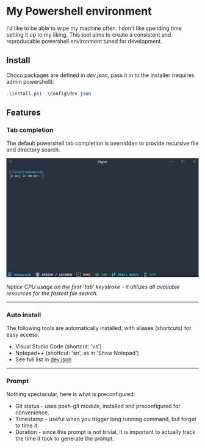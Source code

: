 # My Powershell environment

I'd like to be able to wipe my machine often. I don't like spending time setting it up to my liking. This tool aims to create a consistent and reproducable powershell environment tuned for development.

## Install

Choco packages are defined in *dev.json*, pass it in to the installer (requires admin powershell):

```powershell
.\install.ps1 .\config\dev.json
```

## Features

### Tab completion

The default powershell tab completion is overridden to provide recursive file and directory search.

![Tab completion animation](./assets/tabcompletion.gif)

*Notice CPU usage on the first 'tab' keystroke - it utilizes all available resources for the fastest file search.*

---

### Auto install

The following tools are automatically installed, with aliases (shortcuts) for easy access:

* Visual Studio Code (shortcut: 'vs')
* Notepad++ (shortcut: 'sn', as in 'Show Notepad')
* See full list in [dev.json](.\config\dev.json)

---

### Prompt

Nothing spectacular, here is what is preconfigured:

* Git status - uses posh-git module, installed and preconfigured for convenience.
* Timestamp - useful when you trigger long running command, but forget to time it.
* Duration - since this prompt is not trivial, it is important to actually track the time it took to generate the prompt.
